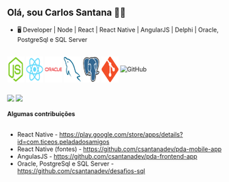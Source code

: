## Olá, sou Carlos Santana 👏🏻
- 🖥️ Developer | Node | React | React Native | AngularJS | Delphi | Oracle, PostgreSql e SQL Server

<div>
  <div style="display: inline_block"><br>    
  <img align="center" alt="NodeJs" height="60" width="40" src="https://raw.githubusercontent.com/devicons/devicon/master/icons/nodejs/nodejs-original.svg">  
  <img align="center" alt="ReactJs" height="60" width="40" src="https://raw.githubusercontent.com/devicons/devicon/master/icons/react/react-original.svg">    
  <img align="center" alt="Oracle" height="60" width="40" src="https://raw.githubusercontent.com/devicons/devicon/master/icons/oracle/oracle-original.svg">    
  <img align="center" alt="MySQL" height="60" width="40" src="https://raw.githubusercontent.com/devicons/devicon/master/icons/mysql/mysql-original.svg">
  <img align="center" alt="PostgreSQL" height="60" width="40" src="https://raw.githubusercontent.com/devicons/devicon/master/icons/postgresql/postgresql-original.svg">
  <img align="center" alt="Git" height="60" width="40" src="https://raw.githubusercontent.com/devicons/devicon/master/icons/git/git-original.svg">
  <img align="center" alt="GitHub" height="40" width="42" src="https://emoji.gg/assets/emoji/3716-blurple-github.png">
</div>
  
  ##
  
  <div>
  <a href="https://www.linkedin.com/in/carlos-eduardo-o-de-santana/" target="_blank"><img src="https://img.shields.io/badge/-LinkedIn-%230077B5?style=for-the-badge&logo=linkedin&logoColor=white" target="_blank"></a> 
  <a href="mailto:carlossantana.desenv@gmail.com/" target="_blank"><img src="https://img.shields.io/badge/Gmail-D14836?style=for-the-badge&logo=gmail&logoColor=white" target="_blank"></a> 
  <div>

<br>    
<strong> Algumas contribuições </strong>    
<br>    <br>
    
* React Native - https://play.google.com/store/apps/details?id=com.ticeos.peladadosamigos
* React Native (fontes) - https://github.com/csantanadev/pda-mobile-app
* AngulasJS - https://github.com/csantanadev/pda-frontend-app
* Oracle, PostgreSql e SQL Server - https://github.com/csantanadev/desafios-sql
